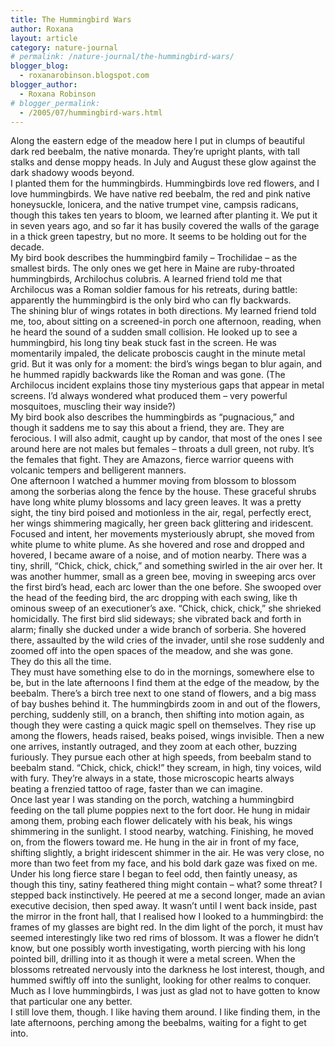 ```yaml
---
title: The Hummingbird Wars
author: Roxana
layout: article
category: nature-journal
# permalink: /nature-journal/the-hummingbird-wars/
blogger_blog:
  - roxanarobinson.blogspot.com
blogger_author:
  - Roxana Robinson
# blogger_permalink:
  - /2005/07/hummingbird-wars.html
---
```

Along the eastern edge of the meadow here I put in clumps of beautiful dark red beebalm, the native monarda. They’re upright plants, with tall stalks and dense moppy heads. In July and August these glow against the dark shadowy woods beyond.  
I planted them for the hummingbirds. Hummingbirds love red flowers, and I love hummingbirds. We have native red beebalm, the red and pink native honeysuckle, lonicera, and the native trumpet vine, campsis radicans, though this takes ten years to bloom, we learned after planting it. We put it in seven years ago, and so far it has busily covered the walls of the garage in a thick green tapestry, but no more. It seems to be holding out for the decade.  
My bird book describes the hummingbird family – Trochilidae – as the smallest birds. The only ones we get here in Maine are ruby-throated hummingbirds, Archilochus colubris. A learned friend told me that Archilocus was a Roman soldier famous for his retreats, during battle: apparently the hummingbird is the only bird who can fly backwards.  
The shining blur of wings rotates in both directions. My learned friend told me, too, about sitting on a screened-in porch one afternoon, reading, when he heard the sound of a sudden small collision. He looked up to see a hummingbird, his long tiny beak stuck fast in the screen. He was momentarily impaled, the delicate proboscis caught in the minute metal grid. But it was only for a moment: the bird’s wings began to blur again, and he hummed rapidly backwards like the Roman and was gone. (The Archilocus incident explains those tiny mysterious gaps that appear in metal screens. I’d always wondered what produced them – very powerful mosquitoes, muscling their way inside?)  
My bird book also describes the hummingbirds as “pugnacious,” and though it saddens me to say this about a friend, they are. They are ferocious. I will also admit, caught up by candor, that most of the ones I see around here are not males but females – throats a dull green, not ruby. It’s the females that fight. They are Amazons, fierce warrior queens with volcanic tempers and belligerent manners.  
One afternoon I watched a hummer moving from blossom to blossom among the sorberias along the fence by the house. These graceful shrubs have long white plumy blossoms and lacy green leaves. It was a pretty sight, the tiny bird poised and motionless in the air, regal, perfectly erect, her wings shimmering magically, her green back glittering and iridescent. Focused and intent, her movements mysteriously abrupt, she moved from white plume to white plume. As she hovered and rose and dropped and hovered, I became aware of a noise, and of motion nearby. There was a tiny, shrill, “Chick, chick, chick,” and something swirled in the air over her. It was another hummer, small as a green bee, moving in sweeping arcs over the first bird’s head, each arc lower than the one before. She swooped over the head of the feeding bird, the arc dropping with each swing, like th ominous sweep of an executioner’s axe. “Chick, chick, chick,” she shrieked homicidally. The first bird slid sideways; she vibrated back and forth in alarm; finally she ducked under a wide branch of sorberia. She hovered there, assaulted by the wild cries of the invader, until she rose suddenly and zoomed off into the open spaces of the meadow, and she was gone.  
They do this all the time.  
They must have something else to do in the mornings, somewhere else to be, but in the late afternoons I find them at the edge of the meadow, by the beebalm. There’s a birch tree next to one stand of flowers, and a big mass of bay bushes behind it. The hummingbirds zoom in and out of the flowers, perching, suddenly still, on a branch, then shifting into motion again, as though they were casting a quick magic spell on themselves. They rise up among the flowers, heads raised, beaks poised, wings invisible. Then a new one arrives, instantly outraged, and they zoom at each other, buzzing furiously. They pursue each other at high speeds, from beebalm stand to beebalm stand. “Chick, chick, chick!” they scream, in high, tiny voices, wild with fury. They’re always in a state, those microscopic hearts always beating a frenzied tattoo of rage, faster than we can imagine.  
Once last year I was standing on the porch, watching a hummingbird feeding on the tall plume poppies next to the fort door. He hung in midair among them, probing each flower delicately with his beak, his wings shimmering in the sunlight. I stood nearby, watching. Finishing, he moved on, from the flowers toward me. He hung in the air in front of my face, shifting slightly, a bright iridescent shimmer in the air. He was very close, no more than two feet from my face, and his bold dark gaze was fixed on me. Under his long fierce stare I began to feel odd, then faintly uneasy, as though this tiny, satiny feathered thing might contain – what? some threat? I stepped back instinctively. He peered at me a second longer, made an avian executive decision, then sped away. It wasn’t until I went back inside, past the mirror in the front hall, that I realised how I looked to a hummingbird: the frames of my glasses are bight red. In the dim light of the porch, it must hav seemed interestingly like two red rims of blossom. It was a flower he didn’t know, but one possibly worth investigating, worth piercing with his long pointed bill, drilling into it as though it were a metal screen. When the blossoms retreated nervously into the darkness he lost interest, though, and hummed swiftly off into the sunlight, looking for other realms to conquer. Much as I love hummingbirds, I was just as glad not to have gotten to know that particular one any better.  
I still love them, though. I like having them around. I like finding them, in the late afternoons, perching among the beebalms, waiting for a fight to get into.